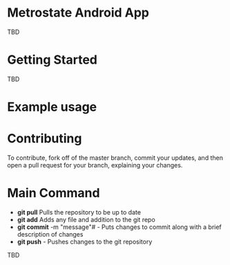 # Metrostate Android App

TBD

# Getting Started

TBD
# Example usage


# Contributing

To contribute, fork off of the master branch, commit your updates, and then open a pull request for your branch, explaining your changes.

# Main Command

- **git pull** Pulls the repository to be up to date
- **git add** Adds any file and addition to the git repo
- **git commit** -m "message"# - Puts changes to commit along with a brief description of changes
- **git push** - Pushes changes to the git repository

TBD
